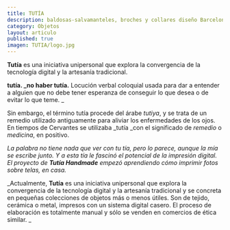 ```yaml
---
title: TUTÍA 
description: baldosas-salvamanteles, broches y collares diseño Barcelona
category: Objetos
layout: articulo
published: true
imagen: TUTIA/logo.jpg
---
```

**Tutía** es una iniciativa unipersonal que explora la convergencia de la tecnología digital y la artesanía tradicional.

**tutía. _no haber tutía.** Locución verbal coloquial usada para dar a entender a alguien que no debe tener esperanza de conseguir lo que desea o de evitar lo que teme. _

Sin embargo, el término tutía procede del árabe _tutiya_, y se trata de un remedio utilizado antiguamente para aliviar los enfermedades de los ojos. En tiempos de Cervantes se utilizaba _tutía _con el significado de _remedio_ o _medicina_, en positivo. 

_La palabra no tiene nada que ver con tu tía, pero lo parece, aunque la mía se escribe junto. Y a esta tía le fascinó el potencial de la impresión digital. El proyecto de **Tutía Handmade** empezó aprendiendo cómo imprimir fotos sobre telas, en casa._

_Actualmente, **Tutía** es una iniciativa unipersonal que explora la convergencia de la tecnología digital y la artesanía tradicional y se concreta en pequeñas colecciones de objetos más o menos útiles. Son de tejido, cerámica o metal, impresos con un sistema digital casero. El proceso de elaboración es totalmente manual y sólo se venden en comercios de ética similar. _

